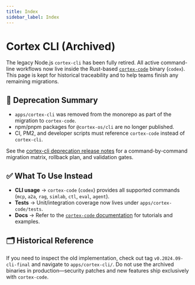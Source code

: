 ```yaml
---
title: Index
sidebar_label: Index
---
```


# Cortex CLI (Archived)

The legacy Node.js `cortex-cli` has been fully retired. All active command-line workflows now live inside the Rust-based
[`cortex-code`](../cortex-code/docs) binary (`codex`). This page is kept for historical traceability and to help teams finish any
remaining migrations.

## 🚨 Deprecation Summary

- `apps/cortex-cli` was removed from the monorepo as part of the migration to `cortex-code`.
- npm/pnpm packages for `@cortex-os/cli` are no longer published.
- CI, PM2, and developer scripts must reference `cortex-code` instead of `cortex-cli`.

See the [cortex-cli deprecation release notes](../../project-documentation/legacy/cortex-cli-deprecation-release-notes.md) for
a command-by-command migration matrix, rollback plan, and validation gates.

## ✅ What To Use Instead

- **CLI usage** → `cortex-code` (`codex`) provides all supported commands (`mcp`, `a2a`, `rag`, `simlab`, `ctl`, `eval`, `agent`).
- **Tests** → Unit/integration coverage now lives under `apps/cortex-code/tests`.
- **Docs** → Refer to the [`cortex-code` documentation](../cortex-code/docs) for tutorials and examples.

## 🗂 Historical Reference

If you need to inspect the old implementation, check out tag `v0.2024.09-cli-final` and navigate to `apps/cortex-cli/`.
Do not use the archived binaries in production—security patches and new features ship exclusively with `cortex-code`.
